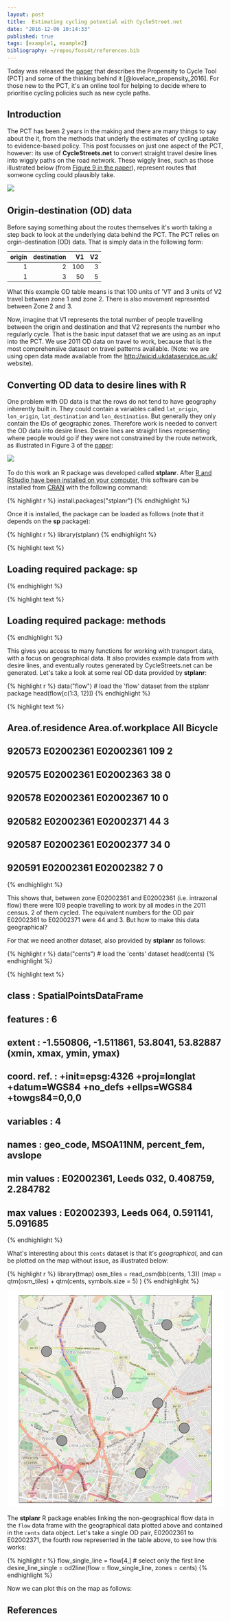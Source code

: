```yaml
---
layout: post
title:  Estimating cycling potential with CycleStreet.net
date: "2016-12-06 10:14:33"
published: true
tags: [example1, example2]
bibliography: ~/repos/foss4t/references.bib
---
```


Today was released the [paper](https://www.jtlu.org/index.php/jtlu/article/view/862/824) that describes the Propensity to Cycle Tool (PCT) and some of the thinking behind it [@lovelace_propensity_2016]. For those new to the PCT, it's an online tool for helping to decide where to prioritise cycling policies such as new cycle paths.

## Introduction

The PCT has been 2 years in the making and there are many things to say about the it, from the methods that underly the estimates of cycling uptake to evidence-based policy. This post focusses on just one aspect of the PCT, however: its use of **CycleStreets.net** to convert straight travel desire lines into wiggly paths on the road network. These wiggly lines, such as those illustrated below (from [Figure 9 in the paper](https://www.jtlu.org/index.php/jtlu/article/view/862)), represent routes that someone cycling could plausibly take.

![](https://github.com/npct/pct/blob/master/flow-model/man-trinity-way.png?raw=true)

## Origin-destination (OD) data

Before saying something about the routes themselves it's worth taking a step back to look at the underlying data behind the PCT. The PCT relies on orgin-destination (OD) data. That is simply data in the following form:


| origin| destination|  V1| V2|
|------:|-----------:|---:|--:|
|      1|           2| 100|  3|
|      1|           3|  50|  5|

What this example OD table means is that 100 units of 'V1' and 3 units of V2 travel between zone 1 and zone 2. There is also movement represented between Zone 2 and 3.

Now, imagine that V1 represents the total number of people travelling between the origin and destination and that V2 represents the number who regularly cycle. That is the basic input dataset that we are using as an input into the PCT. We use 2011 OD data on travel to work, because that is the most comprehensive dataset on travel patterns available. (Note: we are using open data made available from the http://wicid.ukdataservice.ac.uk/ website).

## Converting OD data to desire lines with R

One problem with OD data is that the rows do not tend to have geography inherently built in. They could contain a variables called `lat_origin`, `lon_origin`, `lat_destination` and `lon_destination`. But generally they only contain the IDs of geographic zones. Therefore work is needed to convert the OD data into desire lines. Desire lines are straight lines representing where people would go if they were not constrained by the route network, as illustrated in Figure 3 of the [paper](https://www.jtlu.org/index.php/jtlu/article/view/862):

![](https://github.com/npct/pct/blob/master/flow-model/od-data-leeds.png?raw=true)

To do this work an R package was developed called **stplanr**. After [R and RStudio have been installed on your computer](https://bookdown.org/csgillespie/efficientR/set-up.html#r-version), this software can be installed from [CRAN](https://cran.r-project.org/) with the following command:


{% highlight r %}
install.packages("stplanr")
{% endhighlight %}

Once it is installed, the package can be loaded as follows (note that it depends on the **sp** package):


{% highlight r %}
library(stplanr)
{% endhighlight %}



{% highlight text %}
## Loading required package: sp
{% endhighlight %}



{% highlight text %}
## Loading required package: methods
{% endhighlight %}

This gives you access to many functions for working with transport data, with a focus on geographical data. It also provides example data from with desire lines, and eventually routes generated by CycleStreets.net can be generated. Let's take a look at some real OD data provided by **stplanr**:


{% highlight r %}
data("flow") # load the 'flow' dataset from the stplanr package
head(flow[c(1:3, 12)])
{% endhighlight %}



{% highlight text %}
##        Area.of.residence Area.of.workplace All Bicycle
## 920573         E02002361         E02002361 109       2
## 920575         E02002361         E02002363  38       0
## 920578         E02002361         E02002367  10       0
## 920582         E02002361         E02002371  44       3
## 920587         E02002361         E02002377  34       0
## 920591         E02002361         E02002382   7       0
{% endhighlight %}

This shows that, between zone E02002361 and E02002361 (i.e. intrazonal flow) there were 109 people travelling to work by all modes in the 2011 census. 2 of them cycled. The equivalent numbers for the OD pair E02002361 to E02002371 were 44 and 3. But how to make this data geographical?

For that we need another dataset, also provided by **stplanr** as follows:


{% highlight r %}
data("cents") # load the 'cents' dataset
head(cents)
{% endhighlight %}



{% highlight text %}
## class       : SpatialPointsDataFrame 
## features    : 6 
## extent      : -1.550806, -1.511861, 53.8041, 53.82887  (xmin, xmax, ymin, ymax)
## coord. ref. : +init=epsg:4326 +proj=longlat +datum=WGS84 +no_defs +ellps=WGS84 +towgs84=0,0,0 
## variables   : 4
## names       :  geo_code,  MSOA11NM, percent_fem,  avslope 
## min values  : E02002361, Leeds 032,    0.408759, 2.284782 
## max values  : E02002393, Leeds 064,    0.591141, 5.091685
{% endhighlight %}

What's interesting about this `cents` dataset is that it's *geographical*, and can be plotted on the map without issue, as illustrated below:


{% highlight r %}
library(tmap)
osm_tiles = read_osm(bb(cents, 1.3))
(map = qtm(osm_tiles) +
  qtm(cents, symbols.size = 5) )
{% endhighlight %}

![plot of chunk unnamed-chunk-6](/figure/source/estimating-cycling-potential-with-cyclestreet-net/2016-12-06-estimating-cycling-potential-with-cyclestreet-net/unnamed-chunk-6-1.png)

The **stplanr** R package enables linking the non-geographical flow data in the `flow` data frame with the geographical data plotted above and contained in the `cents` data object. Let's take a single OD pair, E02002361 to E02002371, the fourth row represented in the table above, to see how this works:


{% highlight r %}
flow_single_line = flow[4,] # select only the first line
desire_line_single = od2line(flow = flow_single_line, zones = cents)
{% endhighlight %}

Now we can plot this on the map as follows:






## References
